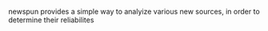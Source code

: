 newspun provides a simple way to analyize various new sources, in order to determine their reliabilites

